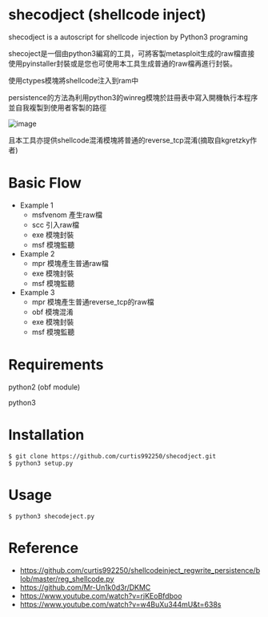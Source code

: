 # shecodject (shellcode inject)
shecodject is a autoscript for shellcode injection by Python3 programing

shecoject是一個由python3編寫的工具，可將客製metasploit生成的raw檔直接使用pyinstaller封裝或是您也可使用本工具生成普通的raw檔再進行封裝。

使用ctypes模塊將shellcode注入到ram中

persistence的方法為利用python3的winreg模塊於註冊表中寫入開機執行本程序並自我複製到使用者客製的路徑

![image](https://i.imgur.com/Xa5FpYu.png)

且本工具亦提供shellcode混淆模塊將普通的reverse_tcp混淆(摘取自kgretzky作者)
# Basic Flow
* Example 1
	* msfvenom 產生raw檔
	* scc 引入raw檔
	* exe 模塊封裝
	* msf 模塊監聽
* Example 2
	* mpr 模塊產生普通raw檔
	* exe 模塊封裝
	* msf 模塊監聽
* Example 3
	* mpr 模塊產生普通reverse_tcp的raw檔
	* obf 模塊混淆
	* exe 模塊封裝
	* msf 模塊監聽	
	
# Requirements 
python2 (obf module) 

python3

# Installation 
```
$ git clone https://github.com/curtis992250/shecodject.git
$ python3 setup.py
```
# Usage
```
$ python3 shecodeject.py
```
# Reference
* https://github.com/curtis992250/shellcodeinject_regwrite_persistence/blob/master/reg_shellcode.py
* https://github.com/Mr-Un1k0d3r/DKMC
* https://www.youtube.com/watch?v=rjKEoBfdboo
* https://www.youtube.com/watch?v=w4BuXu344mU&t=638s
